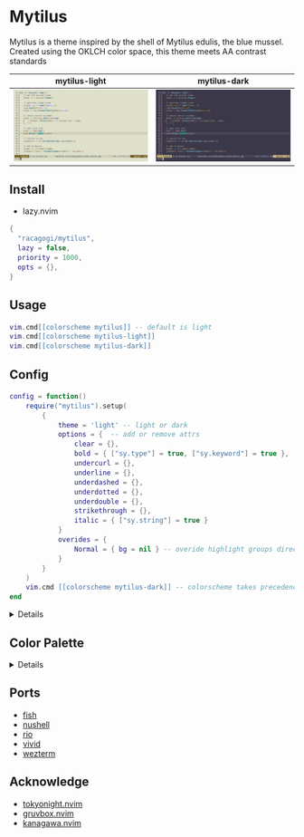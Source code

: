 # Mytilus

Mytilus is a theme inspired by the shell of Mytilus edulis, the blue mussel.
Created using the OKLCH color space,
this theme meets AA contrast standards

|mytilus-light|mytilus-dark|
|---|---|
|![mytilus-light](./asset/mytilus-light.png)|![mytilus-dark](./asset/mytilus-dark.png)|

## Install
		
- lazy.nvim

```lua
{
  "racagogi/mytilus",
  lazy = false,
  priority = 1000,
  opts = {},
}
```
## Usage
		
```lua
vim.cmd[[colorscheme mytilus]] -- default is light
vim.cmd[[colorscheme mytilus-light]]
vim.cmd[[colorscheme mytilus-dark]]
```

## Config	
			
```lua
config = function()
	require("mytilus").setup(
		{
			theme = 'light' -- light or dark
			options = {  -- add or remove attrs
				clear = {},
				bold = { ["sy.type"] = true, ["sy.keyword"] = true },
				undercurl = {},
				underline = {},
				underdashed = {},
				underdotted = {},
				underdouble = {},
				strikethrough = {},
				italic = { ["sy.string"] = true }
			}
			overides = { 
				Normal = { bg = nil } -- overide highlight groups directly
			}
		}
	)
	vim.cmd [[colorscheme mytilus-dark]] -- colorscheme takes precedence over theme
end
```
<details>

## light colors

| | hex | rgb | OKlab |
|---|---|---|
| d0_black | #332E36 | [0.2, 0.18, 0.21] |  [0.31, 0.01, -0.01] |
| d0_white | #2D322B | [0.18, 0.2, 0.17] |  [0.31, -0.01, 0.01] |
| d1_black | #3B363D | [0.23, 0.21, 0.24] |  [0.34, 0.01, -0.01] |
| d1_white | #353A32 | [0.21, 0.23, 0.2] |  [0.34, -0.01, 0.01] |
| d2_black | #433D45 | [0.26, 0.24, 0.27] |  [0.37, 0.01, -0.01] |
| d2_white | #3C423A | [0.24, 0.26, 0.23] |  [0.37, -0.01, 0.01] |
| d3_black | #4B454D | [0.29, 0.27, 0.3] |  [0.4, 0.01, -0.01] |
| d3_white | #444A42 | [0.27, 0.29, 0.26] |  [0.4, -0.01, 0.01] |
| d1_red | #4E2B3C | [0.3, 0.17, 0.24] |  [0.34, 0.06, -0.01] |
| d1_orange | #4E2E2B | [0.31, 0.18, 0.17] |  [0.34, 0.04, 0.02] |
| d1_yellow | #433523 | [0.26, 0.21, 0.14] |  [0.34, 0.01, 0.03] |
| d1_chartreuse | #313C2C | [0.19, 0.23, 0.17] |  [0.34, -0.02, 0.02] |
| d1_green | #203E3E | [0.12, 0.24, 0.24] |  [0.34, -0.03, -0.01] |
| d1_cyan | #213B4F | [0.13, 0.23, 0.31] |  [0.34, -0.02, -0.04] |
| d1_blue | #333455 | [0.2, 0.2, 0.33] |  [0.34, 0.01, -0.06] |
| d1_purple | #442E4D | [0.27, 0.18, 0.3] |  [0.34, 0.04, -0.04] |
| d3_red | #63384C | [0.39, 0.22, 0.3] |  [0.4, 0.07, -0.01] |
| d3_orange | #633C35 | [0.39, 0.23, 0.21] |  [0.4, 0.05, 0.03] |
| d3_yellow | #56442B | [0.34, 0.27, 0.17] |  [0.4, 0.01, 0.04] |
| d3_chartreuse | #3E4D37 | [0.24, 0.3, 0.22] |  [0.4, -0.03, 0.03] |
| d3_green | #27504F | [0.15, 0.31, 0.31] |  [0.4, -0.04, -0.01] |
| d3_cyan | #294C63 | [0.16, 0.3, 0.39] |  [0.4, -0.03, -0.05] |
| d3_blue | #40446B | [0.25, 0.26, 0.42] |  [0.4, 0.01, -0.07] |
| d3_purple | #563C62 | [0.34, 0.23, 0.38] |  [0.4, 0.05, -0.05] |
| v0_black | #EFE8F2 | [0.94, 0.91, 0.95] |  [0.94, 0.01, -0.01] |
| v0_white | #E7EEE4 | [0.91, 0.93, 0.89] |  [0.94, -0.01, 0.01] |
| v1_black | #E2DBE5 | [0.89, 0.86, 0.9] |  [0.9, 0.01, -0.01] |
| v1_white | #DAE0D6 | [0.85, 0.88, 0.84] |  [0.9, -0.01, 0.01] |
| v2_black | #D5CED8 | [0.83, 0.81, 0.85] |  [0.86, 0.01, -0.01] |
| v2_white | #CDD3CA | [0.8, 0.83, 0.79] |  [0.86, -0.01, 0.01] |
| v3_black | #C8C1CB | [0.78, 0.76, 0.8] |  [0.82, 0.01, -0.01] |
| v3_white | #C0C6BD | [0.75, 0.78, 0.74] |  [0.82, -0.01, 0.01] |
| v2_red | #E8C8C8 | [0.91, 0.78, 0.79] |  [0.86, 0.03, 0.01] |
| v2_orange | #E8CBB1 | [0.91, 0.8, 0.7] |  [0.86, 0.02, 0.04] |
| v2_yellow | #D9D3A8 | [0.85, 0.83, 0.66] |  [0.86, -0.01, 0.06] |
| v2_chartreuse | #C0DAB3 | [0.75, 0.86, 0.7] |  [0.86, -0.04, 0.04] |
| v2_green | #ADDECB | [0.68, 0.87, 0.79] |  [0.86, -0.06, 0.01] |
| v2_cyan | #AEDAE1 | [0.68, 0.86, 0.88] |  [0.86, -0.04, -0.02] |
| v2_blue | #C1D3E9 | [0.76, 0.83, 0.91] |  [0.86, -0.01, -0.03] |
| v2_purple | #D9CBDF | [0.85, 0.8, 0.87] |  [0.86, 0.02, -0.02] |


### contrast

| | v0_black | v0_white | v1_black | v1_white | v2_black | v2_white |
|---|---|---|---|---|---|---|
| d0_black | AAA | AAA | AAA | AAA | AAA | AAA |
| d0_white | AAA | AAA | AAA | AAA | AAA | AAA |
| d1_black | AAA | AAA | AAA | AAA | AAA | AAA |
| d1_white | AAA | AAA | AAA | AAA | AAA | AAA |
| d2_black | AAA | AAA | AAA | AAA | AA | AA |
| d2_white | AAA | AAA | AAA | AAA | AA | AA |
| d3_black | AAA | AAA | AA | AA | AA | AA |
| d3_white | AAA | AAA | AA | AA | AA | AA |
| d1_red | AAA | AAA | AAA | AAA | AAA | AAA |
| d1_orange | AAA | AAA | AAA | AAA | AAA | AAA |
| d1_yellow | AAA | AAA | AAA | AAA | AAA | AAA |
| d1_chartreuse | AAA | AAA | AAA | AAA | AAA | AAA |
| d1_green | AAA | AAA | AAA | AAA | AAA | AAA |
| d1_cyan | AAA | AAA | AAA | AAA | AAA | AAA |
| d1_blue | AAA | AAA | AAA | AAA | AAA | AAA |
| d1_purple | AAA | AAA | AAA | AAA | AAA | AAA |
| d3_red | AAA | AAA | AAA | AAA | AA | AA |
| d3_orange | AAA | AAA | AA | AAA | AA | AA |
| d3_yellow | AAA | AAA | AA | AA | AA | AA |
| d3_chartreuse | AAA | AAA | AA | AA | AA | AA |
| d3_green | AAA | AAA | AA | AA | AA | AA |
| d3_cyan | AAA | AAA | AA | AA | AA | AA |
| d3_blue | AAA | AAA | AA | AA | AA | AA |
| d3_purple | AAA | AAA | AAA | AAA | AA | AA |


| | v3_black | v3_white | v2_red | v2_orange | v2_yellow | v2_chartreuse | v2_green | v2_cyan | v2_blue | v2_purple |
|---|---|---|---|---|---|---|---|---|---|---|
| d0_black | AAA | AAA | AAA | AAA | AAA | AAA | AAA | AAA | AAA | AAA |
| d0_white | AAA | AAA | AAA | AAA | AAA | AAA | AAA | AAA | AAA | AAA |
| d1_black | AA | AA | AAA | AAA | AAA | AAA | AAA | AAA | AAA | AAA |
| d1_white | AA | AA | AAA | AAA | AAA | AAA | AAA | AAA | AAA | AAA |
| d2_black | AA | AA | AA | AA | AA | AA | AAA | AA | AA | AA |
| d2_white | AA | AA | AA | AA | AA | AA | AA | AA | AA | AA |
| d3_black | AA | AA | AA | AA | AA | AA | AA | AA | AA | AA |
| d3_white | AA | AA | AA | AA | AA | AA | AA | AA | AA | AA |
| d1_red | AA | AA | AAA | AAA | AAA | AAA | AAA | AAA | AAA | AAA |
| d1_orange | AA | AA | AAA | AAA | AAA | AAA | AAA | AAA | AAA | AAA |
| d1_yellow | AA | AA | AAA | AAA | AAA | AAA | AAA | AAA | AAA | AAA |
| d1_chartreuse | AA | AA | AAA | AAA | AAA | AAA | AAA | AAA | AAA | AAA |
| d1_green | AA | AA | AAA | AAA | AAA | AAA | AAA | AAA | AAA | AAA |
| d1_cyan | AA | AA | AAA | AAA | AAA | AAA | AAA | AAA | AAA | AAA |
| d1_blue | AA | AA | AAA | AAA | AAA | AAA | AAA | AAA | AAA | AAA |
| d1_purple | AA | AA | AAA | AAA | AAA | AAA | AAA | AAA | AAA | AAA |
| d3_red | AA | AA | AA | AA | AA | AA | AA | AA | AA | AA |
| d3_orange | AA | AA | AA | AA | AA | AA | AA | AA | AA | AA |
| d3_yellow | AA | AA | AA | AA | AA | AA | AA | AA | AA | AA |
| d3_chartreuse | AA | AA | AA | AA | AA | AA | AA | AA | AA | AA |
| d3_green | AA | AA | AA | AA | AA | AA | AA | AA | AA | AA |
| d3_cyan | AA | AA | AA | AA | AA | AA | AA | AA | AA | AA |
| d3_blue | AA | AA | AA | AA | AA | AA | AA | AA | AA | AA |
| d3_purple | AA | AA | AA | AA | AA | AA | AA | AA | AA | AA |


## dark colors

| | hex | rgb | OKlab |
|---|---|---|
| d0_black | #E2DBE5 | [0.89, 0.86, 0.9] |  [0.9, 0.01, -0.01] |
| d0_white | #DAE0D6 | [0.85, 0.88, 0.84] |  [0.9, -0.01, 0.01] |
| d1_black | #D8D1DB | [0.85, 0.82, 0.86] |  [0.87, 0.01, -0.01] |
| d1_white | #D0D7CD | [0.82, 0.84, 0.8] |  [0.87, -0.01, 0.01] |
| d2_black | #CEC8D1 | [0.81, 0.78, 0.82] |  [0.84, 0.01, -0.01] |
| d2_white | #C6CDC3 | [0.78, 0.8, 0.77] |  [0.84, -0.01, 0.01] |
| d3_black | #C5BEC8 | [0.77, 0.75, 0.78] |  [0.81, 0.01, -0.01] |
| d3_white | #BDC3BA | [0.74, 0.77, 0.73] |  [0.81, -0.01, 0.01] |
| d1_red | #F2C6DA | [0.95, 0.78, 0.85] |  [0.87, 0.06, -0.01] |
| d1_orange | #F2C9C4 | [0.95, 0.79, 0.77] |  [0.87, 0.04, 0.02] |
| d1_yellow | #E3D1BB | [0.89, 0.82, 0.73] |  [0.87, 0.01, 0.03] |
| d1_chartreuse | #CCD9C5 | [0.8, 0.85, 0.77] |  [0.87, -0.02, 0.02] |
| d1_green | #BADCDC | [0.73, 0.86, 0.86] |  [0.87, -0.03, -0.01] |
| d1_cyan | #BAD9F2 | [0.73, 0.85, 0.95] |  [0.87, -0.02, -0.04] |
| d1_blue | #CDD1FA | [0.8, 0.82, 0.98] |  [0.87, 0.01, -0.06] |
| d1_purple | #E3C9F0 | [0.89, 0.79, 0.94] |  [0.87, 0.04, -0.04] |
| d3_red | #E3B0C6 | [0.89, 0.69, 0.78] |  [0.81, 0.07, -0.01] |
| d3_orange | #E4B4AB | [0.89, 0.71, 0.67] |  [0.81, 0.05, 0.03] |
| d3_yellow | #D2BEA1 | [0.82, 0.74, 0.63] |  [0.81, 0.01, 0.04] |
| d3_chartreuse | #B6C7AD | [0.71, 0.78, 0.68] |  [0.81, -0.03, 0.03] |
| d3_green | #9FCBC9 | [0.63, 0.8, 0.79] |  [0.81, -0.04, -0.01] |
| d3_cyan | #A0C7E3 | [0.63, 0.78, 0.89] |  [0.81, -0.03, -0.05] |
| d3_blue | #B7BDEC | [0.72, 0.74, 0.93] |  [0.81, 0.01, -0.07] |
| d3_purple | #D2B4E0 | [0.82, 0.71, 0.88] |  [0.81, 0.05, -0.05] |
| v0_black | #272229 | [0.15, 0.13, 0.16] |  [0.26, 0.01, -0.01] |
| v0_white | #21261E | [0.13, 0.15, 0.12] |  [0.26, -0.01, 0.01] |
| v1_black | #312C33 | [0.19, 0.17, 0.2] |  [0.3, 0.01, -0.01] |
| v1_white | #2B3028 | [0.17, 0.19, 0.16] |  [0.3, -0.01, 0.01] |
| v2_black | #3B363D | [0.23, 0.21, 0.24] |  [0.34, 0.01, -0.01] |
| v2_white | #353A32 | [0.21, 0.23, 0.2] |  [0.34, -0.01, 0.01] |
| v3_black | #454048 | [0.27, 0.25, 0.28] |  [0.38, 0.01, -0.01] |
| v3_white | #3F443C | [0.25, 0.27, 0.24] |  [0.38, -0.01, 0.01] |
| v2_red | #493031 | [0.29, 0.19, 0.19] |  [0.34, 0.03, 0.01] |
| v2_orange | #49321D | [0.29, 0.2, 0.11] |  [0.34, 0.02, 0.04] |
| v2_yellow | #3E3912 | [0.24, 0.22, 0.07] |  [0.34, -0.01, 0.06] |
| v2_chartreuse | #2A3F1E | [0.16, 0.25, 0.12] |  [0.34, -0.04, 0.04] |
| v2_green | #124133 | [0.07, 0.26, 0.2] |  [0.34, -0.06, 0.01] |
| v2_cyan | #143F44 | [0.08, 0.25, 0.27] |  [0.34, -0.04, -0.02] |
| v2_blue | #2B394A | [0.17, 0.22, 0.29] |  [0.34, -0.01, -0.03] |
| v2_purple | #3E3343 | [0.24, 0.2, 0.26] |  [0.34, 0.02, -0.02] |


### contrast

| | v0_black | v0_white | v1_black | v1_white | v2_black | v2_white |
|---|---|---|---|---|---|---|
| d0_black | AAA | AAA | AAA | AAA | AAA | AAA |
| d0_white | AAA | AAA | AAA | AAA | AAA | AAA |
| d1_black | AAA | AAA | AAA | AAA | AAA | AAA |
| d1_white | AAA | AAA | AAA | AAA | AAA | AAA |
| d2_black | AAA | AAA | AAA | AAA | AAA | AAA |
| d2_white | AAA | AAA | AAA | AAA | AAA | AAA |
| d3_black | AAA | AAA | AAA | AAA | AA | AA |
| d3_white | AAA | AAA | AAA | AAA | AA | AA |
| d1_red | AAA | AAA | AAA | AAA | AAA | AAA |
| d1_orange | AAA | AAA | AAA | AAA | AAA | AAA |
| d1_yellow | AAA | AAA | AAA | AAA | AAA | AAA |
| d1_chartreuse | AAA | AAA | AAA | AAA | AAA | AAA |
| d1_green | AAA | AAA | AAA | AAA | AAA | AAA |
| d1_cyan | AAA | AAA | AAA | AAA | AAA | AAA |
| d1_blue | AAA | AAA | AAA | AAA | AAA | AAA |
| d1_purple | AAA | AAA | AAA | AAA | AAA | AAA |
| d3_red | AAA | AAA | AAA | AAA | AA | AA |
| d3_orange | AAA | AAA | AAA | AAA | AA | AA |
| d3_yellow | AAA | AAA | AAA | AAA | AA | AA |
| d3_chartreuse | AAA | AAA | AAA | AAA | AA | AA |
| d3_green | AAA | AAA | AAA | AAA | AA | AA |
| d3_cyan | AAA | AAA | AAA | AAA | AA | AA |
| d3_blue | AAA | AAA | AAA | AAA | AA | AA |
| d3_purple | AAA | AAA | AAA | AAA | AA | AA |


| | v3_black | v3_white | v2_red | v2_orange | v2_yellow | v2_chartreuse | v2_green | v2_cyan | v2_blue | v2_purple |
|---|---|---|---|---|---|---|---|---|---|---|
| d0_black | AAA | AAA | AAA | AAA | AAA | AAA | AAA | AAA | AAA | AAA |
| d0_white | AAA | AAA | AAA | AAA | AAA | AAA | AAA | AAA | AAA | AAA |
| d1_black | AA | AA | AAA | AAA | AAA | AAA | AAA | AAA | AAA | AAA |
| d1_white | AA | AA | AAA | AAA | AAA | AAA | AAA | AAA | AAA | AAA |
| d2_black | AA | AA | AAA | AAA | AAA | AAA | AA | AAA | AAA | AAA |
| d2_white | AA | AA | AAA | AAA | AAA | AAA | AAA | AAA | AAA | AAA |
| d3_black | AA | AA | AA | AA | AA | AA | AA | AA | AA | AA |
| d3_white | AA | AA | AA | AA | AA | AA | AA | AA | AA | AA |
| d1_red | AA | AA | AAA | AAA | AAA | AAA | AAA | AAA | AAA | AAA |
| d1_orange | AA | AA | AAA | AAA | AAA | AAA | AAA | AAA | AAA | AAA |
| d1_yellow | AA | AA | AAA | AAA | AAA | AAA | AAA | AAA | AAA | AAA |
| d1_chartreuse | AA | AA | AAA | AAA | AAA | AAA | AAA | AAA | AAA | AAA |
| d1_green | AA | AA | AAA | AAA | AAA | AAA | AAA | AAA | AAA | AAA |
| d1_cyan | AA | AA | AAA | AAA | AAA | AAA | AAA | AAA | AAA | AAA |
| d1_blue | AA | AA | AAA | AAA | AAA | AAA | AAA | AAA | AAA | AAA |
| d1_purple | AA | AA | AAA | AAA | AAA | AAA | AAA | AAA | AAA | AAA |
| d3_red | AA | AA | AA | AA | AA | AA | AA | AA | AA | AA |
| d3_orange | AA | AA | AA | AA | AA | AA | AA | AA | AA | AA |
| d3_yellow | AA | AA | AA | AA | AA | AA | AA | AA | AA | AA |
| d3_chartreuse | AA | AA | AA | AA | AA | AA | AA | AA | AA | AA |
| d3_green | AA | AA | AA | AA | AA | AA | AA | AA | AA | AA |
| d3_cyan | AA | AA | AA | AA | AA | AA | AA | AA | AA | AA |
| d3_blue | AA | AA | AA | AA | AA | AA | AA | AA | AA | AA |
| d3_purple | AA | AA | AA | AA | AA | AA | AA | AA | AA | AA |



</details>

## Color Palette

<details>

```lua
---@class Palette
---@field tc TerminalColor
---@field di Diagnostic
---@field fg Foreground
---@field bg Background
---@field sy Syntax
---@field df Diff
---@field rb Rainbow
---@field at Attr
---@field ui UI

---@class TerminalColor
---@field black         Color
---@field red           Color
---@field orange        Color
---@field yellow        Color
---@field green         Color
---@field mint          Color
---@field cyan          Color
---@field blue          Color
---@field magenta       Color
---@field white         Color
---@field bright_black  Color
---@field bright_white  Color

---@class Diagnostic
---@field error         Color
---@field warn          Color
---@field ok            Color
---@field info          Color
---@field hint          Color

---@class Rainbow
---@field rb1           Color
---@field rb2           Color
---@field rb3           Color
---@field rb4           Color
---@field rb5           Color
---@field rb6           Color
---@field rb7           Color

---@class Diff
---@field delete        Color
---@field add           Color
---@field change        Color
---@field difftext      Color

---@class Attr
---@field clear         Color
---@field bold          Color
---@field strikethrough Color
---@field underline     Color
---@field undercurl     Color
---@field underdouble   Color
---@field underdotted   Color
---@field underdashed   Color
---@field italic        Color

---@class Foreground
---@field strong        Color
---@field text          Color
---@field comment       Color

---@class Background
---@field float         Color
---@field plain	        Color
---@field visual        Color

---@class UI
---@field important  Color
---@field warning    Color
---@field info       Color
---@field hint       Color
---@field select     Color
---@field note       Color
---@field doc        Color
---@field sign       Color
---@field cursorline Color
---@field bar        Bar
---@field board      Board
---@field border     Color
---@field inactive   Color
---@field cursor     Color
---@field dir        Color
---@field fold       Color
---@field nontext    Color
---@field candidate  Color
---@field pmenu      Color
---@field pselect    Color

---@class Bar
---@field active     Color
---@field inactive   Color

---@class Board
---@field light      Color
---@field dark       Color

---@class Syntax
---@field keyword    Color
---@field constant   Color
---@field type       Color
---@field macro      Color
---@field functions  Color
---@field statement  Color
---@field modifier   Color
---@field operator   Color
---@field string     Color
---@field symbol     Color
---@field struct     Color
---@field member     Color
---@field parameter  Color
---@field variable   Color
---@field construct  Color
---@field special    Color
```
</details>
	
## Ports

- [fish](./themes/fish)
- [nushell](./themes/nu)
- [rio](./themes/rio)
- [vivid](./themes/vivid)
- [wezterm](./themes/wezterm)

## Acknowledge

- [tokyonight.nvim](https://github.com/folke/tokyonight.nvim)
- [gruvbox.nvim](https://github.com/ellisonleao/gruvbox.nvim)
- [kanagawa.nvim](https://github.com/rebelot/kanagawa.nvim)

